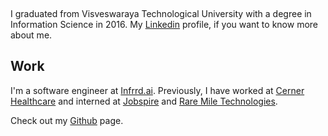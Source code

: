 &nbsp; &nbsp;

I graduated from Visveswaraya Technological University with a degree in Information Science in 2016. My [Linkedin](https://www.linkedin.com/in/maheshkumark) profile, if you want to know more about me. 

## Work 

I'm a software engineer at [Infrrd.ai](http://infrrd.ai/). Previously, I have worked at [Cerner Healthcare](https://www.cerner.com/) and interned at [Jobspire](https://jobspire.net/) and [Rare Mile Technologies](http://raremile.com/).

Check out my [Github](https://www.github.com/maheshkkumar) page.
